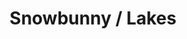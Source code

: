 ---
ee_id: '4265'
site: '1'
type: '2'
long_id: 2015-053 Snowbunny / Lakes
url: 2015-053-snowbunny-lakes
title: Snowbunny / Lakes
year: '2015'
medium: 1920x1080 H.264/MPEG-4 Part 10 looped digital file (from 11 lossless TIF masters),
  media player, 70” flatscreen, armature, various cables
commission:
add_credit:
dims: 79 x 36.5 x 11 inches
pitch:
ps:
live_url:
related:
youtube:
imgs: snowbunny-lakes-2015-053-full-still-database-JH.jpg
subheading:
year2: '2015'
download:
add_credits:
related_code:
layout: things-i-made
---